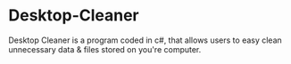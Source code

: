# Desktop-Cleaner

Desktop Cleaner is a program coded in c#, that allows users to easy clean unnecessary data & files stored on you're computer.

